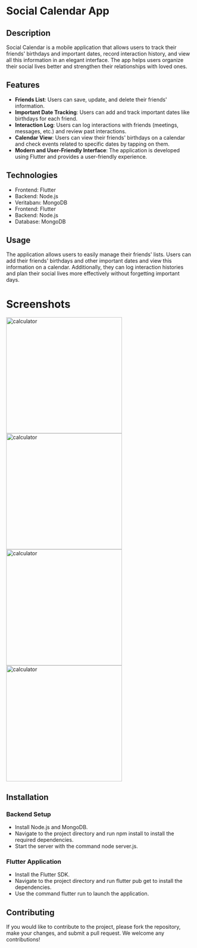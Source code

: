 # Social Calendar App

## Description

Social Calendar is a mobile application that allows users to track their friends' birthdays and important dates, record interaction history, and view all this information in an elegant interface. The app helps users organize their social lives better and strengthen their relationships with loved ones.

## Features

- **Friends List**: Users can save, update, and delete their friends' information.
- **Important Date Tracking**: Users can add and track important dates like birthdays for each friend.
- **Interaction Log**: Users can log interactions with friends (meetings, messages, etc.) and review past interactions.
- **Calendar View**: Users can view their friends' birthdays on a calendar and check events related to specific dates by tapping on them.
- **Modern and User-Friendly Interface**: The application is developed using Flutter and provides a user-friendly experience.

## Technologies

- Frontend: Flutter
- Backend: Node.js
- Veritabanı: MongoDB
- Frontend: Flutter
- Backend: Node.js
- Database: MongoDB


## Usage

The application allows users to easily manage their friends' lists. Users can add their friends' birthdays and other important dates and view this information on a calendar. Additionally, they can log interaction histories and plan their social lives more effectively without forgetting important days.

# Screenshots
<img width="311" alt="calculator" src="https://github.com/user-attachments/assets/1768e35c-3966-43b6-98af-48801b62dac3">   
<img width="311" alt="calculator" src="https://github.com/user-attachments/assets/e7fff7ca-615a-4b77-abb9-c0acde1fca65">   
<img width="311" alt="calculator" src="https://github.com/user-attachments/assets/5273d9d3-6883-4aa4-b291-ddbea2fde043">   
<img width="311" alt="calculator" src="https://github.com/user-attachments/assets/f5a8fb6b-5485-4ce9-ad52-8a4cf2238238">      

## Installation

### Backend Setup
- Install Node.js and MongoDB.
- Navigate to the project directory and run npm install to install the required dependencies.
- Start the server with the command node server.js.

### Flutter Application
- Install the Flutter SDK.
- Navigate to the project directory and run flutter pub get to install the dependencies.
- Use the command flutter run to launch the application.

## Contributing

If you would like to contribute to the project, please fork the repository, make your changes, and submit a pull request. We welcome any contributions!

 
